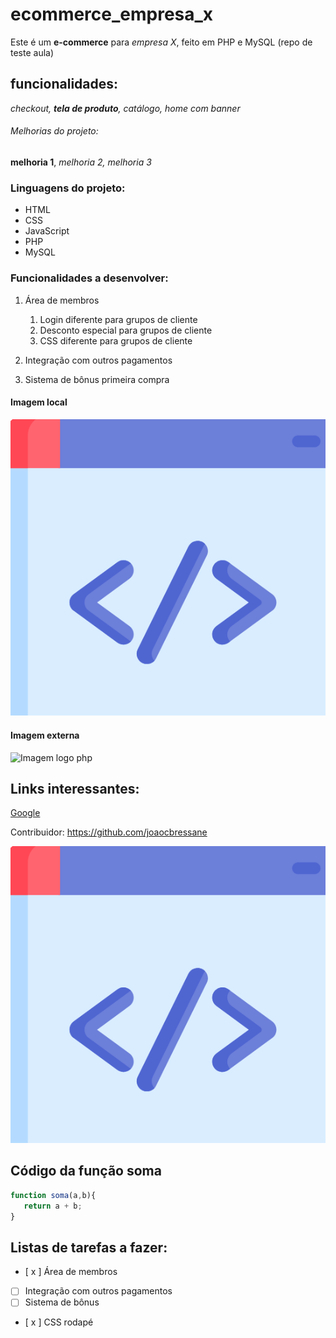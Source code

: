 # ecommerce_empresa_x
Este é um **e-commerce** para *empresa X*, feito em PHP e MySQL (repo de teste aula)

## funcionalidades:
 _checkout, **tela de produto**, catálogo, home com banner_

 ###### Melhorias do projeto:
 __melhoria 1__, _melhoria 2, melhoria 3_ 


 ### Linguagens do projeto:
 * HTML
 * CSS
 * JavaScript
 * PHP
 * MySQL

 ### Funcionalidades a desenvolver:
 1. Área de membros
    1. Login diferente para grupos de cliente
    2. Desconto especial para grupos de cliente
    3. CSS diferente para grupos de cliente

 2. Integração com outros pagamentos
 3. Sistema de bônus primeira compra

 #### Imagem local
 ![Imagem Dev <>](img/dev.PNG)


 #### Imagem externa
 ![Imagem logo php](https://pt.wikipedia.org/wiki/Ficheiro:PHP-logo.svg)


 ## Links interessantes:
 [Google](https://www.google.com.br)

 Contribuidor: https://github.com/joaocbressane

 [![Imagem Dev <>](img/dev.PNG)](https://github.com/joaocbressane)



 ## Código da função soma
``` javascript
function soma(a,b){
   return a + b;
}
```

## Listas de tarefas a fazer:
- [ x ] Área de membros
- [ ] Integração com outros pagamentos
- [ ] Sistema de bônus
- [ x ] CSS rodapé

